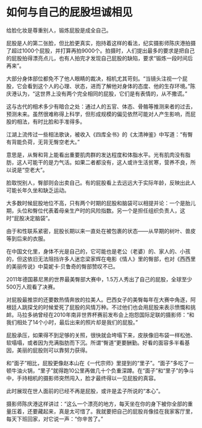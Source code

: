 # 如何与自己的屁股坦诚相见

给脸化妆是尊重别人，锻炼屁股是成全自己。 

屁股是人的第二张脸，但比脸更真实，抱持着这样的看法，纪实摄影师陈庆港拍摄了超过1000个屁股，并打算再拍9000个。拍摄时，人们提出最多的要求是把自己的屁股拍得漂亮点儿，也有人拍完才发现自己屁股的缺陷，要求“锻炼一段时间后再来”。 

大部分身体部位都免不了他人眼睛的裁决，相机尤其苛刻。“当镜头注视一个屁股，它会看到这个人的心理、状态，进而了解他对身体的态度、他的生存环境。”陈庆港认为，“这世界上没有两个完全相同的屁股，它们是有表情的，从不撒谎。” 

这与古代的相术多少有暗合之处：通过人的五官、体态、骨骼等推测来者的过去，预测未来。虽然很难称得上科学，但形成规模的偏见依然可能对人产生影响，而屁股的相法，有时比脸和手准得多。 

江湖上流传过一些相法歌诀，被收入《四库全书》的《太清神鉴》中写道：“有臀有背能负荷，无背无臀空老大。” 

意思是，从臀和背上能看出重要肌肉群的发达程度和体脂水平。光有肌肉没有脂肪，这人可能干的是力气活。如果二者都没有，这人或许生活贫寒，营养不良，所以说是“空老大”。 

脸取悦别人，臀部则会出卖自己。有的屁股看上去远远大于实际年龄，反映出此人可能长年久坐和缺乏运动。 

大多数时候屁股地位不高，只有两个时期的屁股和脑袋可以相提并论：一个是胎儿期，头位和臀位代表着母亲生产时的风险指数。另一个是担任组织负责人，这时“屁股决定脑袋”。 

由于和性联系紧密，屁股长期以来一直处在被包裹的状态——从早期的树叶、兽皮等到后来的衣服。 

在中国文化里，身体不光是自己的，它可能也是老公（老婆）的、家人的、小孩的，但这依旧无法阻挡许多人迷恋梁家辉在电影《情人》里的臀部，也对《西西里的美丽传说》中莫妮卡·贝鲁奇的臀部赞叹不已。 

2011年德国慕尼黑的世界最美臀部大赛中，1.5万人秀出了自己的屁股，全球至少500万人观看了决赛。 

对屁股最推崇的还要数热情奔放的拉美人。巴西女子的美臀每年在大赛中角逐，阿根廷人跳探戈的时候爱死了屁股的风情万种。不过他们也会用屁股来表示愤慨和挑衅。马拉多纳曾经在2010年南非世界杯赛前发布会上抱怨国际足联的摄影师：“和我们相处了14个小时，最后出来的照片却是我们的屁股。” 

屁股承压，如果得不到足够的关照，很快就会垮塌下来，皮肤像旧布袋一样松弛、软塌塌，或者因为充满脂肪而下沉。所谓“臀道”更要酬勤。好看的面容多半看基因，美丽的屁股则可以靠努力获得。 

和“面子”相比，屁股更像赵本山在《一代宗师》里提到的“里子”。“面子”多吃了一顿牛油火锅，“里子”就得跑10公里再做几十个负重深蹲。在“面子”和“里子”的争斗中，手持相机的摄影师突然闯入，脸才最终得以一见屁股的真容。 

此时展现在世人面前的已经不再是屁股，或许是孟子所说的“本心”。 

摄影师陈庆港这样讲过：“这么一个漂亮的地方，每天坐在你的身下被你全部的重量压着，还要藏起来，真是太可惜了。我就要把自己的屁股肖像挂在我家客厅里，每天下班回家，对它说一声：“你辛苦了。”